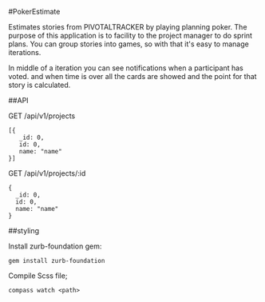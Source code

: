 #PokerEstimate

Estimates stories from PIVOTALTRACKER by playing planning poker. The purpose of this application is to facility to the project manager to do sprint plans. You can group stories into games, so with that it's easy to manage iterations.

In middle of a iteration you can see notifications when a participant has voted. and when time is over all the cards are showed and the point for that story is calculated.

##API

GET /api/v1/projects

    [{
       _id: 0,
       id: 0,
       name: "name"
    }]

GET /api/v1/projects/:id

    {
      _id: 0,
      id: 0,
      name: "name"
    }


##styling

Install zurb-foundation gem:

    gem install zurb-foundation

Compile Scss file;
  
    compass watch <path>

